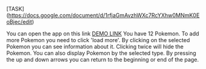  [TASK] (https://docs.google.com/document/d/1rfjaGmAvzhWXc7RcYXhw0MNmK0EoBjec/edit)

 You can open the app on this link
 [DEMO LINK](https://pasha5555.github.io/pokemon-app/)
 You have 12 Pokemon. To add more Pokemon you need to click 'load more'. 
 By clicking on the selected Pokemon you can see information about it. 
 Clicking twice will hide the Pokemon. You can also display Pokemon by the selected type. 
 By pressing the up and down arrows you can return to the beginning or end of the page.
